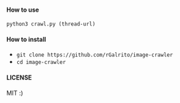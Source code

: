 #### How to use

`python3 crawl.py (thread-url)`


#### How to install
- `git clone https://github.com/rGalrito/image-crawler`
- `cd image-crawler`

#### LICENSE
MIT :)
